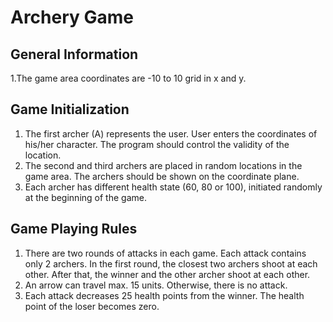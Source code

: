 # Archery Game 

## General Information
1.The game area coordinates are -10 to 10 grid in x and y.

## Game Initialization
1. The first archer (A) represents the user. User enters the coordinates of his/her character. The program should control the validity of the location.
2. The second and third archers are placed in random locations in the game area. The archers should be shown on the coordinate plane.
3. Each archer has different health state (60, 80 or 100), initiated randomly at the beginning of the game.

## Game Playing Rules
1. There are two rounds of attacks in each game. Each attack contains only 2 archers. In the first round, the closest two archers shoot at each other. After that, the winner and the other archer shoot at each other.   
2. An arrow can travel max. 15 units. Otherwise, there is no attack.
3. Each attack decreases 25 health points from the winner. The health point of the loser becomes zero.  
